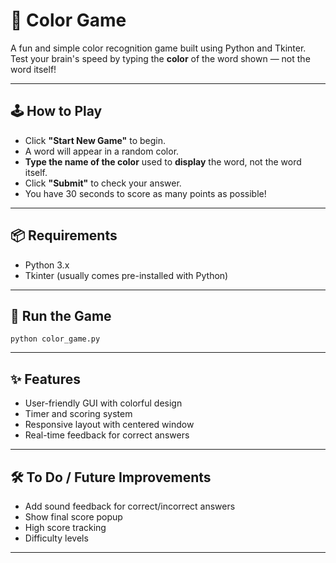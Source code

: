 <!DOCTYPE html>
<html lang="en">
<body>

  <h1>🎨 Color Game</h1>
  <p>
    A fun and simple color recognition game built using Python and Tkinter.<br>
    Test your brain's speed by typing the <strong>color</strong> of the word shown — not the word itself!
  </p>

  <hr>

  <h2>🕹️ How to Play</h2>
  <ul>
    <li>Click <strong>"Start New Game"</strong> to begin.</li>
    <li>A word will appear in a random color.</li>
    <li><strong>Type the name of the color</strong> used to <strong>display</strong> the word, not the word itself.</li>
    <li>Click <strong>"Submit"</strong> to check your answer.</li>
    <li>You have 30 seconds to score as many points as possible!</li>
  </ul>

  <hr>

  <h2>📦 Requirements</h2>
  <ul>
    <li>Python 3.x</li>
    <li>Tkinter (usually comes pre-installed with Python)</li>
  </ul>

  <hr>

  <h2>🚀 Run the Game</h2>
  <pre><code>python color_game.py</code></pre>

  <hr>

  <h2>✨ Features</h2>
  <ul>
    <li>User-friendly GUI with colorful design</li>
    <li>Timer and scoring system</li>
    <li>Responsive layout with centered window</li>
    <li>Real-time feedback for correct answers</li>
  </ul>

  <hr>

  <h2>🛠️ To Do / Future Improvements</h2>
  <ul>
    <li>Add sound feedback for correct/incorrect answers</li>
    <li>Show final score popup</li>
    <li>High score tracking</li>
    <li>Difficulty levels</li>
  </ul>

  <hr>

</body>
</html>
